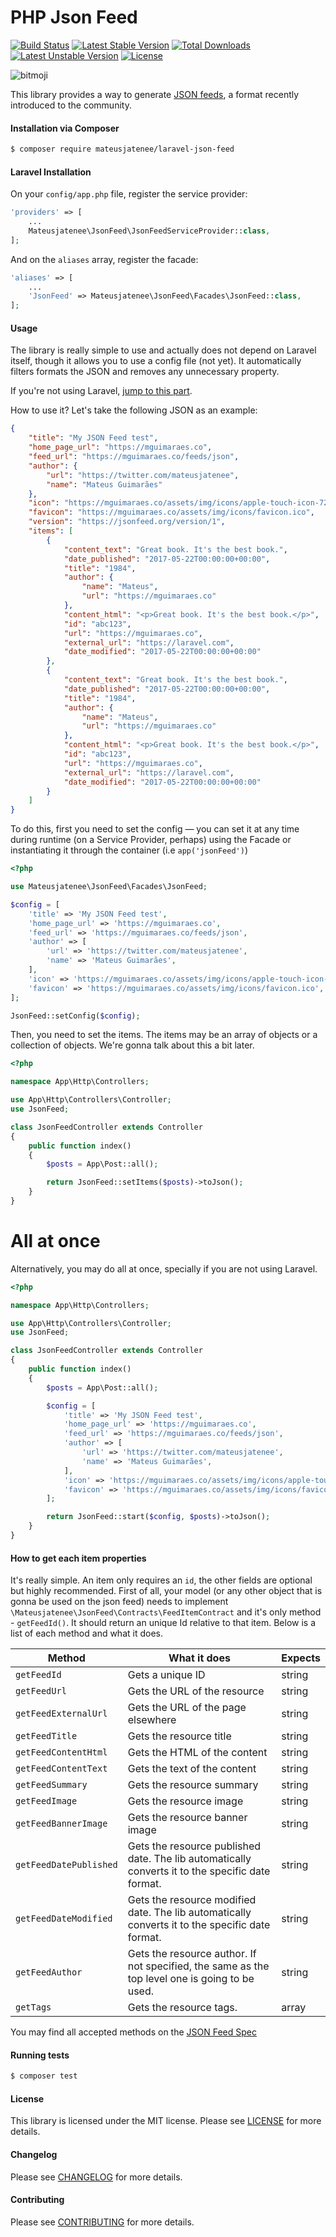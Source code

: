 PHP Json Feed
================
[![Build Status](https://travis-ci.org/mateusjatenee/laravel-json-feed.svg?branch=master)](https://travis-ci.org/mateusjatenee/laravel-json-feed)
[![Latest Stable Version](https://poser.pugx.org/mateusjatenee/laravel-json-feed/v/stable)](https://packagist.org/packages/mateusjatenee/laravel-json-feed)
[![Total Downloads](https://poser.pugx.org/mateusjatenee/laravel-json-feed/downloads)](https://packagist.org/packages/mateusjatenee/laravel-json-feed)
[![Latest Unstable Version](https://poser.pugx.org/mateusjatenee/laravel-json-feed/v/unstable)](https://packagist.org/packages/mateusjatenee/laravel-json-feed)
[![License](https://poser.pugx.org/mateusjatenee/laravel-json-feed/license)](https://packagist.org/packages/mateusjatenee/laravel-json-feed)

![bitmoji](https://render.bitstrips.com/v2/cpanel/10152648-280888328_2-s4-v1.png?transparent=1&palette=1&width=246)   

This library provides a way to generate [JSON feeds](https://jsonfeed.org), a format recently introduced to the community.

#### Installation via Composer
``` bash
$ composer require mateusjatenee/laravel-json-feed
```

#### Laravel Installation   

On your `config/app.php` file, register the service provider:   
```php   
'providers' => [
    ...
    Mateusjatenee\JsonFeed\JsonFeedServiceProvider::class,
];
```   
And on the `aliases` array, register the facade:   
```php   
'aliases' => [
    ...
    'JsonFeed' => Mateusjatenee\JsonFeed\Facades\JsonFeed::class,
];
```

#### Usage   
The library is really simple to use and actually does not depend on Laravel itself, though it allows you to use a config file (not yet). It automatically filters formats the JSON and removes any unnecessary property.   

If you're not using Laravel, [jump to this part](#all-at-once).

How to use it? Let's take the following JSON as an example:   
```json   
{
    "title": "My JSON Feed test",
    "home_page_url": "https://mguimaraes.co",
    "feed_url": "https://mguimaraes.co/feeds/json",
    "author": {
        "url": "https://twitter.com/mateusjatenee",
        "name": "Mateus Guimarães"
    },
    "icon": "https://mguimaraes.co/assets/img/icons/apple-touch-icon-72x72.png",
    "favicon": "https://mguimaraes.co/assets/img/icons/favicon.ico",
    "version": "https://jsonfeed.org/version/1",
    "items": [
        {
            "content_text": "Great book. It's the best book.",
            "date_published": "2017-05-22T00:00:00+00:00",
            "title": "1984",
            "author": {
                "name": "Mateus",
                "url": "https://mguimaraes.co"
            },
            "content_html": "<p>Great book. It's the best book.</p>",
            "id": "abc123",
            "url": "https://mguimaraes.co",
            "external_url": "https://laravel.com",
            "date_modified": "2017-05-22T00:00:00+00:00"
        },
        {
            "content_text": "Great book. It's the best book.",
            "date_published": "2017-05-22T00:00:00+00:00",
            "title": "1984",
            "author": {
                "name": "Mateus",
                "url": "https://mguimaraes.co"
            },
            "content_html": "<p>Great book. It's the best book.</p>",
            "id": "abc123",
            "url": "https://mguimaraes.co",
            "external_url": "https://laravel.com",
            "date_modified": "2017-05-22T00:00:00+00:00"
        }
    ]
}
```  

To do this, first you need to set the config — you can set it at any time during runtime (on a Service Provider, perhaps) using the Facade or instantiating it through the container (i.e `app('jsonFeed')`)

```php   
<?php

use Mateusjatenee\JsonFeed\Facades\JsonFeed;

$config = [
    'title' => 'My JSON Feed test',
    'home_page_url' => 'https://mguimaraes.co',
    'feed_url' => 'https://mguimaraes.co/feeds/json',
    'author' => [
        'url' => 'https://twitter.com/mateusjatenee',
        'name' => 'Mateus Guimarães',
    ],
    'icon' => 'https://mguimaraes.co/assets/img/icons/apple-touch-icon-72x72.png',
    'favicon' => 'https://mguimaraes.co/assets/img/icons/favicon.ico',
];

JsonFeed::setConfig($config);

```   

Then, you need to set the items. The items may be an array of objects or a collection of objects. We're gonna talk about this a bit later.   

```php   
<?php

namespace App\Http\Controllers;

use App\Http\Controllers\Controller;
use JsonFeed;

class JsonFeedController extends Controller
{
    public function index()
    {
        $posts = App\Post::all();

        return JsonFeed::setItems($posts)->toJson();
    }
}

```

# All at once
Alternatively, you may do all at once, specially if you are not using Laravel.  

```php   
<?php

namespace App\Http\Controllers;

use App\Http\Controllers\Controller;
use JsonFeed;

class JsonFeedController extends Controller
{
    public function index()
    {
        $posts = App\Post::all();

        $config = [
            'title' => 'My JSON Feed test',
            'home_page_url' => 'https://mguimaraes.co',
            'feed_url' => 'https://mguimaraes.co/feeds/json',
            'author' => [
                'url' => 'https://twitter.com/mateusjatenee',
                'name' => 'Mateus Guimarães',
            ],
            'icon' => 'https://mguimaraes.co/assets/img/icons/apple-touch-icon-72x72.png',
            'favicon' => 'https://mguimaraes.co/assets/img/icons/favicon.ico',
        ];

        return JsonFeed::start($config, $posts)->toJson();
    }
}

```

#### How to get each item properties   
It's really simple. An item only requires an `id`, the other fields are optional but highly recommended.  First of all, your model (or any other object that is gonna be used on the json feed) needs to implement `\Mateusjatenee\JsonFeed\Contracts\FeedItemContract` and it's only method - `getFeedId()`. It should return an unique Id relative to that item.  Below is a list of each method and what it does.  

| Method                 | What it does                                                                                     | Expects |
|------------------------|--------------------------------------------------------------------------------------------------|---------|
| `getFeedId`            | Gets a unique ID                                                                                 | string  |
| `getFeedUrl`           | Gets the URL of the resource                                                                     | string  |
| `getFeedExternalUrl`   | Gets the URL of the page elsewhere                                                               | string  |
| `getFeedTitle`         | Gets the resource title                                                                          | string  |
| `getFeedContentHtml`   | Gets the HTML of the content                                                                     | string  |
| `getFeedContentText`   | Gets the text of the content                                                                     | string  |
| `getFeedSummary`       | Gets the resource summary                                                                        | string  |
| `getFeedImage`         | Gets the resource image                                                                          | string  |
| `getFeedBannerImage`   | Gets the resource banner image                                                                   | string  |
| `getFeedDatePublished` | Gets the resource published date. The lib automatically converts it to the specific date format. | string  |
| `getFeedDateModified`  | Gets the resource modified date. The lib automatically converts it to the specific date format.  | string  |
| `getFeedAuthor`        | Gets the resource author. If not specified, the same as the top level one is going to be used.   | string  |
| `getTags`              | Gets the resource tags.                                                                          | array   |  

You may find all accepted methods on the [JSON Feed Spec](https://jsonfeed.org/version/1)

#### Running tests
``` bash
$ composer test
```

#### License
This library is licensed under the MIT license. Please see [LICENSE](LICENSE.md) for more details.

#### Changelog
Please see [CHANGELOG](CHANGELOG.md) for more details.

#### Contributing
Please see [CONTRIBUTING](CONTRIBUTING.md) for more details.
